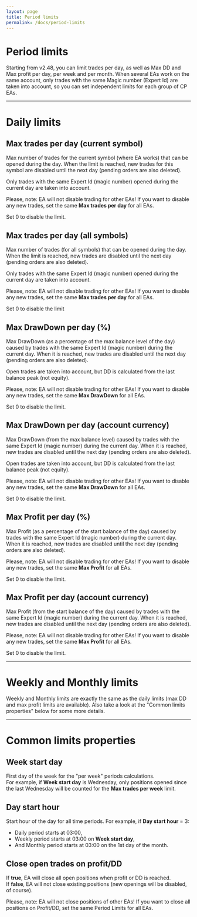 ```yaml
---
layout: page
title: Period limits
permalink: /docs/period-limits
---
```


# Period limits

Starting from v2.48, you can limit trades per day, as well as Max DD and Max profit per day, per week and per month. When several EAs work on the same account, only trades with the same Magic number (Expert Id) are taken into account, so you can set independent limits for each group of CP EAs.


<hr>

# Daily limits

## Max trades per day (current symbol)

Max number of trades for the current symbol (where EA works) that can be opened during the day. When the limit is reached, new trades for this symbol are disabled until the next day (pending orders are also deleted).

Only trades with the same Expert Id (magic number) opened during the current day are taken into account.

Please, note: EA will not disable trading for other EAs! If you want to disable any new trades, set the same **Max trades per day** for all EAs.

Set 0 to disable the limit.


## Max trades per day (all symbols)

Max number of trades (for all symbols) that can be opened during the day. When the limit is reached, new trades are disabled until the next day (pending orders are also deleted).

Only trades with the same Expert Id (magic number) opened during the current day are taken into account.

Please, note: EA will not disable trading for other EAs! If you want to disable any new trades, set the same **Max trades per day** for all EAs.

Set 0 to disable the limit


## Max DrawDown per day (%)

Max DrawDown (as a percentage of the max balance level of the day) caused by trades with the same Expert Id (magic number) during the current day. When it is reached, new trades are disabled until the next day (pending orders are also deleted).

Open trades are taken into account, but DD is calculated from the last balance peak (not equity).

Please, note: EA will not disable trading for other EAs! If you want to disable any new trades, set the same **Max DrawDown** for all EAs.

Set 0 to disable the limit.


## Max DrawDown per day (account currency)

Max DrawDown (from the max balance level) caused by trades with the same Expert Id (magic number) during the current day. When it is reached, new trades are disabled until the next day (pending orders are also deleted).

Open trades are taken into account, but DD is calculated from the last balance peak (not equity).

Please, note: EA will not disable trading for other EAs! If you want to disable any new trades, set the same **Max DrawDown** for all EAs.

Set 0 to disable the limit.


## Max Profit per day (%)

Max Profit (as a percentage of the start balance of the day) caused by trades with the same Expert Id (magic number) during the current day. When it is reached, new trades are disabled until the next day (pending orders are also deleted).

Please, note: EA will not disable trading for other EAs! If you want to disable any new trades, set the same **Max Profit** for all EAs.

Set 0 to disable the limit.


## Max Profit per day (account currency)

Max Profit (from the start balance of the day) caused by trades with the same Expert Id (magic number) during the current day. When it is reached, new trades are disabled until the next day (pending orders are also deleted).

Please, note: EA will not disable trading for other EAs! If you want to disable any new trades, set the same **Max Profit** for all EAs.

Set 0 to disable the limit.


<hr>

# Weekly and Monthly limits

Weekly and Monthly limits are exactly the same as the daily limits (max DD and max profit limits are available). Also take a look at the "Common limits properties" below for some more details.


<hr>

# Common limits properties

## Week start day

First day of the week for the "per week" periods calculations.<br/>For example, if **Week start day** is Wednesday, only positions opened since the last Wednesday will be counted for the **Max trades per week** limit.


## Day start hour

Start hour of the day for all time periods.
For example, if **Day start hour** = 3:<br/>
* Daily period starts at 03:00,
* Weekly period starts at 03:00 on **Week start day**,
* And Monthly period starts at 03:00 on the 1st day of the month.


## Close open trades on profit/DD

If **true**, EA will close all open positions when profit or DD is reached.<br/>
If **false**, EA will not close existing positions (new openings will be disabled, of course).

Please, note: EA will not close positions of other EAs! If you want to close all positions on Profit/DD, set the same Period Limits for all EAs.

